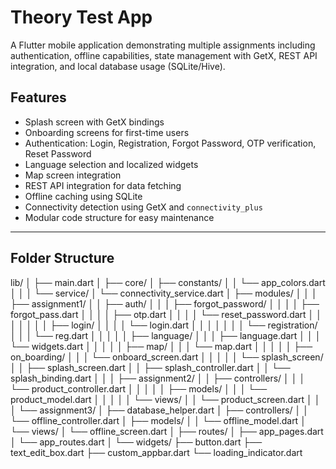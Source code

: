 # Theory Test App

A Flutter mobile application demonstrating multiple assignments including authentication, offline capabilities, state management with GetX, REST API integration, and local database usage (SQLite/Hive).  



## Features
- Splash screen with GetX bindings
- Onboarding screens for first-time users
- Authentication: Login, Registration, Forgot Password, OTP verification, Reset Password
- Language selection and localized widgets
- Map screen integration
- REST API integration for data fetching
- Offline caching using SQLite
- Connectivity detection using GetX and `connectivity_plus`
- Modular code structure for easy maintenance

---

## Folder Structure


lib/
│
├── main.dart
│
├── core/
│   ├── constants/
│   │   └── app_colors.dart
│   │
│   └── service/
│       └── connectivity_service.dart
│
├── modules/
│   │
│   ├── assignment1/
│   │   ├── auth/
│   │   │   ├── forgot_password/
│   │   │   │   ├── forgot_pass.dart
│   │   │   │   ├── otp.dart
│   │   │   │   └── reset_password.dart
│   │   │   │
│   │   │   ├── login/
│   │   │   │   └── login.dart
│   │   │   │
│   │   │   └── registration/
│   │   │       └── reg.dart
│   │   │
│   │   ├── language/
│   │   │   ├── language.dart
│   │   │   └── widgets.dart
│   │   │
│   │   ├── map/
│   │   │   └── map.dart
│   │   │
│   │   ├── on_boarding/
│   │   │   └── onboard_screen.dart
│   │   │
│   │   └── splash_screen/
│   │       ├── splash_screen.dart
│   │       ├── splash_controller.dart
│   │       └── splash_binding.dart
│   │
│   ├── assignment2/
│   │   ├── controllers/
│   │   │   └── product_controller.dart
│   │   │
│   │   ├── models/
│   │   │   └── product_model.dart
│   │   │
│   │   └── views/
│   │       └── product_screen.dart
│   │
│   └── assignment3/
│       ├── database_helper.dart
│       ├── controllers/
│       │   └── offline_controller.dart
│       ├── models/
│       │   └── offline_model.dart
│       └── views/
│           └── offline_screen.dart
│
├── routes/
│   ├── app_pages.dart
│   └── app_routes.dart
│
└── widgets/
    ├── button.dart
    ├── text_edit_box.dart
    ├── custom_appbar.dart
    └── loading_indicator.dart
